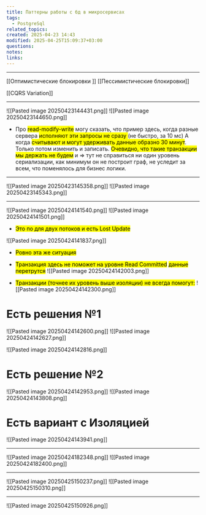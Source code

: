 ```yaml
---
title: Паттерны работы с бд в микросервисах
tags:
  - PostgreSql
related_topics: 
created: 2025-04-23 14:43
modified: 2025-04-25T15:09:37+03:00
questions: 
notes: 
links: 
---
```


-----
[[Оптимистические блокировки ]]
[[Пессимистические блокировки]]

[[CQRS Variation]]


------

![[Pasted image 20250423144431.png]]
![[Pasted image 20250423144650.png]]
- Про <mark class="hltr-red">read-modify-write</mark> могу сказать, что пример здесь, когда разные сервера <mark class="hltr-yellow">исполняют эти запросы не сразу </mark>(не быстро, за 10 мс) А когда <mark class="hltr-green2">считывают и могут удерживать данные образно 30 минут</mark>. Только потом изменить и записать. <mark class="hltr-purple">Очевидно, что такие транзакции мы держать не будем</mark> и => тут не справиться ни один уровень сериализации, как минимум он не построит граф, не уследит за всем, что поменялось для бизнес логики.  

----
![[Pasted image 20250423145358.png]]
![[Pasted image 20250423145343.png]]

-----

![[Pasted image 20250424141540.png]]
 ![[Pasted image 20250424141501.png]]

- <mark class="hltr-yellow">Это по для двух потоков и есть Lost Update</mark> 

![[Pasted image 20250424141837.png]]
- <mark class="hltr-red">Ровно эта же ситуация </mark>
- <mark class="hltr-orange">Транзакция здесь не поможет на уровне Read Committed</mark> <mark class="hltr-green2">данные перетрутся</mark>
![[Pasted image 20250424142003.png]]

- <mark class="hltr-purple">Транзакции</mark><mark class="hltr-red"> (точнее их уровень выше изоляции) </mark><mark class="hltr-cyan">не всегда помогут:</mark>
![[Pasted image 20250424142300.png]]

# Есть решения №1

![[Pasted image 20250424142600.png]]
![[Pasted image 20250424142627.png]]

![[Pasted image 20250424142816.png]]



# Есть решение №2
![[Pasted image 20250424142953.png]]
![[Pasted image 20250424143808.png]]

# Есть вариант с Изоляцией
![[Pasted image 20250424143941.png]]

---------------------------------

![[Pasted image 20250424182348.png]]
![[Pasted image 20250424182400.png]]

---------------

![[Pasted image 20250425150237.png]]
![[Pasted image 20250425150310.png]]


------------------
![[Pasted image 20250425150926.png]]
